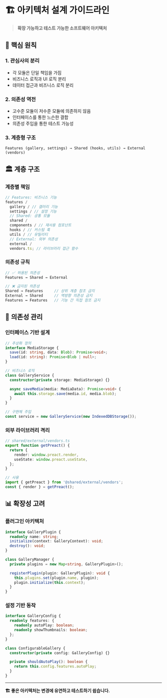 # 🏗️ 아키텍처 설계 가이드라인

> **확장 가능하고 테스트 가능한 소프트웨어 아키텍처**

## 🎯 핵심 원칙

### 1. 관심사의 분리

- 각 모듈은 단일 책임을 가짐
- 비즈니스 로직과 UI 로직 분리
- 데이터 접근과 비즈니스 로직 분리

### 2. 의존성 역전

- 고수준 모듈이 저수준 모듈에 의존하지 않음
- 인터페이스를 통한 느슨한 결합
- 의존성 주입을 통한 테스트 가능성

### 3. 계층형 구조

```
Features (gallery, settings) → Shared (hooks, utils) → External (vendors)
```

## 🏛️ 계층 구조

### 계층별 책임

```typescript
// Features: 비즈니스 기능
features /
  gallery / // 갤러리 기능
  settings / // 설정 기능
  // Shared: 공통 모듈
  shared /
  components / // 재사용 컴포넌트
  hooks / // 커스텀 훅
  utils / // 유틸리티
  // External: 외부 의존성
  external /
  vendors.ts; // 라이브러리 접근 함수
```

### 의존성 규칙

```typescript
// ✅ 허용된 의존성
Features → Shared → External

// ❌ 금지된 의존성
Shared → Features     // 상위 계층 참조 금지
External → Shared     // 역방향 의존성 금지
Features ↔ Features   // 기능 간 직접 참조 금지
```

## 🔗 의존성 관리

### 인터페이스 기반 설계

```typescript
// 추상화 정의
interface MediaStorage {
  save(id: string, data: Blob): Promise<void>;
  load(id: string): Promise<Blob | null>;
}

// 비즈니스 로직
class GalleryService {
  constructor(private storage: MediaStorage) {}

  async saveMedia(media: MediaData): Promise<void> {
    await this.storage.save(media.id, media.blob);
  }
}

// 구현체 주입
const service = new GalleryService(new IndexedDBStorage());
```

### 외부 라이브러리 격리

```typescript
// shared/external/vendors.ts
export function getPreact() {
  return {
    render: window.preact.render,
    useState: window.preact.useState,
  };
}

// 사용
import { getPreact } from '@shared/external/vendors';
const { render } = getPreact();
```

## 📊 확장성 고려

### 플러그인 아키텍처

```typescript
interface GalleryPlugin {
  readonly name: string;
  initialize(context: GalleryContext): void;
  destroy(): void;
}

class GalleryManager {
  private plugins = new Map<string, GalleryPlugin>();

  registerPlugin(plugin: GalleryPlugin): void {
    this.plugins.set(plugin.name, plugin);
    plugin.initialize(this.context);
  }
}
```

### 설정 기반 동작

```typescript
interface GalleryConfig {
  readonly features: {
    readonly autoPlay: boolean;
    readonly showThumbnails: boolean;
  };
}

class ConfigurableGallery {
  constructor(private config: GalleryConfig) {}

  private shouldAutoPlay(): boolean {
    return this.config.features.autoPlay;
  }
}
```

---

**🏗️ 좋은 아키텍처는 변경에 유연하고 테스트하기 쉽습니다.**
